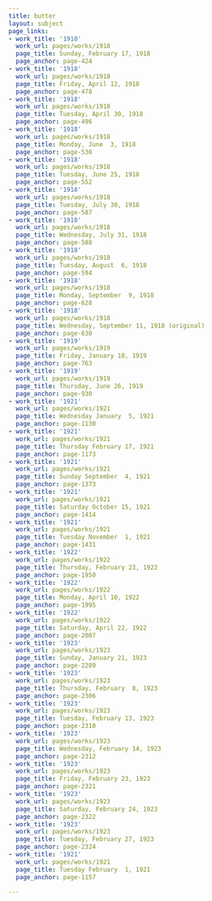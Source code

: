 ```yaml
---
title: butter
layout: subject
page_links:
- work_title: '1918'
  work_url: pages/works/1918
  page_title: Sunday, February 17, 1918
  page_anchor: page-424
- work_title: '1918'
  work_url: pages/works/1918
  page_title: Friday, April 12, 1918
  page_anchor: page-478
- work_title: '1918'
  work_url: pages/works/1918
  page_title: Tuesday, April 30, 1918
  page_anchor: page-496
- work_title: '1918'
  work_url: pages/works/1918
  page_title: Monday, June  3, 1918
  page_anchor: page-530
- work_title: '1918'
  work_url: pages/works/1918
  page_title: Tuesday, June 25, 1918
  page_anchor: page-552
- work_title: '1918'
  work_url: pages/works/1918
  page_title: Tuesday, July 30, 1918
  page_anchor: page-587
- work_title: '1918'
  work_url: pages/works/1918
  page_title: Wednesday, July 31, 1918
  page_anchor: page-588
- work_title: '1918'
  work_url: pages/works/1918
  page_title: Tuesday, August  6, 1918
  page_anchor: page-594
- work_title: '1918'
  work_url: pages/works/1918
  page_title: Monday, September  9, 1918
  page_anchor: page-628
- work_title: '1918'
  work_url: pages/works/1918
  page_title: Wednesday, September 11, 1918 (original)
  page_anchor: page-630
- work_title: '1919'
  work_url: pages/works/1919
  page_title: Friday, January 10, 1919
  page_anchor: page-763
- work_title: '1919'
  work_url: pages/works/1919
  page_title: Thursday, June 26, 1919
  page_anchor: page-930
- work_title: '1921'
  work_url: pages/works/1921
  page_title: Wednesday January  5, 1921
  page_anchor: page-1130
- work_title: '1921'
  work_url: pages/works/1921
  page_title: Thursday February 17, 1921
  page_anchor: page-1173
- work_title: '1921'
  work_url: pages/works/1921
  page_title: Sunday September  4, 1921
  page_anchor: page-1373
- work_title: '1921'
  work_url: pages/works/1921
  page_title: Saturday October 15, 1921
  page_anchor: page-1414
- work_title: '1921'
  work_url: pages/works/1921
  page_title: Tuesday November  1, 1921
  page_anchor: page-1431
- work_title: '1922'
  work_url: pages/works/1922
  page_title: Thursday, February 23, 1922
  page_anchor: page-1950
- work_title: '1922'
  work_url: pages/works/1922
  page_title: Monday, April 10, 1922
  page_anchor: page-1995
- work_title: '1922'
  work_url: pages/works/1922
  page_title: Saturday, April 22, 1922
  page_anchor: page-2007
- work_title: '1923'
  work_url: pages/works/1923
  page_title: Sunday, January 21, 1923
  page_anchor: page-2289
- work_title: '1923'
  work_url: pages/works/1923
  page_title: Thursday, February  8, 1923
  page_anchor: page-2306
- work_title: '1923'
  work_url: pages/works/1923
  page_title: Tuesday, February 13, 1923
  page_anchor: page-2310
- work_title: '1923'
  work_url: pages/works/1923
  page_title: Wednesday, February 14, 1923
  page_anchor: page-2312
- work_title: '1923'
  work_url: pages/works/1923
  page_title: Friday, February 23, 1923
  page_anchor: page-2321
- work_title: '1923'
  work_url: pages/works/1923
  page_title: Saturday, February 24, 1923
  page_anchor: page-2322
- work_title: '1923'
  work_url: pages/works/1923
  page_title: Tuesday, February 27, 1923
  page_anchor: page-2324
- work_title: '1921'
  work_url: pages/works/1921
  page_title: Tuesday February  1, 1921
  page_anchor: page-1157

---
```

